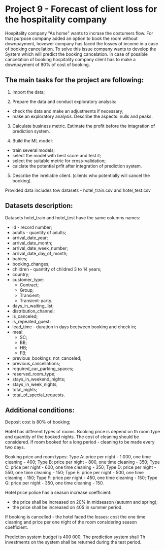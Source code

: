 
# Project 9  - Forecast of client loss for the hospitality company 

Hospitality company "As home" wants to incrase the costumers flow. For that purpose company added an option to book the room without downpayment, hovewer company has faced the losses of income in a case of booking cancellation. To solve this issue company wants to develop the System which will predict the booking cancelation. In case of possible cancelation of booking hospitality company client has to make a downpayment of 80% of cost of booking.

## The main tasks for the project are following:
1) Import the data;

2) Prepare the data and conduct exploratory analysis:
- check the data and make an adjustments if necessary;
- make an exploratory analysis. Describe the aspects: nulls and peaks.

3) Calculate business metric. Estimate the profit before the intagration of prediction system.

4) Build the ML model:
- train several models;
- select the model with best score and test it;
- select the suitable metric for cross-validation;
- calclate the potential prfit after integration of prediction system.

5) Describe the inreliable client. (clients who potentially will cancel the booking).

Provided data includes tow datasets - hotel_train.csv and hotel_test.csv

## Datasets description: 

Datasets hotel_train and hotel_test have the same columns names:
- id - record number;
- adults - quantity of adults;
- arrival_date_year;
- arrival_date_month;
- arrival_date_week_number;
- arrival_date_day_of_month;
- babies;
- booking_changes;
- children - quantity of childred 3 to 14 years;
- country;
- customer_type:
    - Contract;
    - Group;
    - Transient;
    - Transient-party.
- days_in_waiting_list;
- distribution_channel;
- is_canceled;
- is_repeated_guest;
- lead_time - duration in days beetween booking and check in;
- meal:
    - SC;
    - BB;
    - HB;
    - FB;
- previous_bookings_not_canceled;
- previous_cancellations;
- required_car_parking_spaces;
- reserved_room_type;
- stays_in_weekend_nights;
- stays_in_week_nights;
- total_nights;
- total_of_special_requests.

## Additional conditions:

Deposit cost is 80% of booking;

Hotel has different types of rooms. Booking price is depend on th room type and quantity of the booked nights. The cost of cleaning should be considered. If room booked for a long period - cleaning to be made every two days.

Booking price and room types:
Type A: price per night - 1 000, one time cleaning - 400;
Type B: price per night - 800, one time cleaning - 350;
Type C: price per night - 600, one time cleaning - 350;
Type D: price per night - 550, one time cleaning - 150;
Type E: price per night - 500, one time cleaning - 150;
Type F: price per night - 450, one time cleaning - 150;
Type G: price per night - 350, one time cleaning - 150.

Hotel price police has a season increase coefficient:
- the price shall be increased on 20% in midseason (autumn and spring);
- the price shall be increased on 40$ in summer period.

If booking is cancelled - the hotel faced the losses: cost the one time cleaning and price per one night of the room considering season coefficient.

Prediction system budget is 400 000. The prediction system shall Th investments on the system shall be returned during the test period.